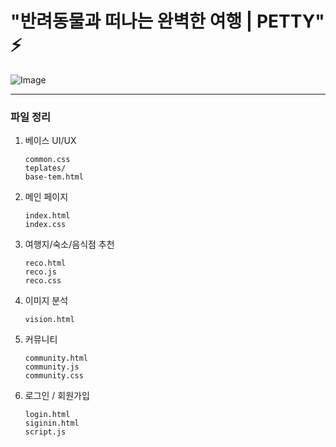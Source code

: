 # "반려동물과 떠나는 완벽한 여행 | PETTY" ⚡

![Image](https://github.com/user-attachments/assets/cfbf9440-5a3e-4802-9363-f2abb7861159)

----



### 파일 정리

1. 베이스 UI/UX

   ```shell
   common.css
   teplates/
   base-tem.html
   ```

2. 메인 페이지

   ```shell
   index.html
   index.css
   ```

3. 여행지/숙소/음식점 추천

   ```shell
   reco.html
   reco.js
   reco.css
   ```

4. 이미지 분석
   ```shell
   vision.html
   ```

6. 커뮤니티

   ```shell
   community.html
   community.js
   community.css
   ```

7. 로그인 / 회원가입
   ```shell
   login.html
   siginin.html
   script.js
   ```

